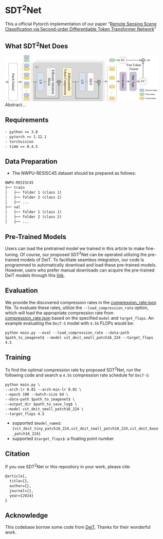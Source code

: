 # SDT<sup>2</sup>Net
This a official Pytorch implementation of our paper "[Remote Sensing Scene Classification via Second-order Differentiable Token Transformer Network](https://)"


## What SDT<sup>2</sup>Net Does
![pipline](figures/SDT2Net.png)
Abstract...

## Requirements
```
- python >= 3.8
- pytorch >= 1.12.1  
- torchvision        
- timm == 0.4.5      
```


## Data Preparation
- The NWPU-RESISC45 dataset should be prepared as follows:
```
NWPU-RESISC45
├── train
│   ├── folder 1 (class 1)
│   ├── folder 2 (class 2)
│   ├── ...
├── val
│   ├── folder 1 (class 1)
│   ├── folder 2 (class 2)
│   ├── ...

```

## Pre-Trained Models

Users can load the pretrained model we trained in this article to make fine-tuning. Of course, our proposed SDT<sup>2</sup>Net can be operated utilizing the pre-trained models of DeiT. To facilitate seamless integration, our code is programmed to automatically download and load these pre-trained models. However, users who prefer manual downloads can acquire the pre-trained DeiT models through this [link](https://github.com/facebookresearch/deit/blob/main/README_deit.md).

 


## Evaluation
We provide the discovered compression rates in the [compression_rate.json](https://github.com/anonymous998899/DiffRate/blob/main/compression_rate.json) file. To evaluate these rates, utilize the `--load_compression_rate` option, which will load the appropriate compression rate from [compression_rate.json](https://github.com/anonymous998899/DiffRate/blob/main/compression_rate.json) based on the specified `model` and `target_flops`. An example evaluating the `DeiT-S` model with `4.5G` FLOPs would be:
```
python main.py --eval --load_compression_rate --data-path $path_to_imagenet$ --model vit_deit_small_patch16_224 --target_flops 4.5
```

## Training

To find the optimal compression rate by proposed SDT<sup>2</sup>Net, run the following code and search a `4.5G` compression rate schedule for `DeiT-S`:
```
python main.py \
--arch-lr 0.01 --arch-min-lr 0.01 \
--epoch 100 --batch-size 64 \
--data-path $path_to_imagenet$ \
--output_dir $path_to_save_log$ \
--model vit_deit_small_patch16_224 \
--target_flops 4.5
```
- supported `$model_name$`: `{vit_deit_tiny_patch16_224,vit_deit_small_patch16_224,vit_deit_base_patch16_224}`
- supported `$target_flops$`: a floating point number

## Citation
If you use SDT<sup>2</sup>Net or this repository in your work, please cite:
```
@article{,
  title={},
  author={},
  journal={},
  year={2024}
}
```

## Acknowledge
This codebase borrow some code from [DeiT](https://github.com/facebookresearch/deit). Thanks for their wonderful work.
